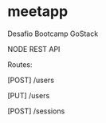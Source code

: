 # meetapp
Desafio Bootcamp GoStack

NODE REST API

Routes: 

[POST] /users

[PUT] /users

[POST] /sessions
